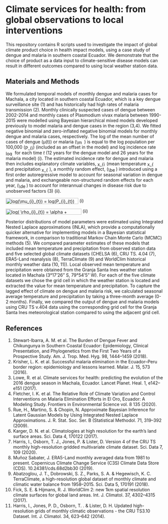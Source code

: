 # Climate services for health: from global observations to local interventions

This repository contains R scripts used to investigate the impact of global climate product choice in health impact models, using a case study of dengue and malaria in southern coastal Ecuador. We demonstrate that the choice of product as a data input to climate-sensitive disease models can result in different outcomes compared to using local weather station data.

## Materials and Methods
We formulated temporal models of monthly dengue and malaria cases for Machala, a city located in southern coastal Ecuador, which is a key dengue surveillance site (1) and has historically had high rates of malaria transmission (2). Monthly clinically suspected cases of dengue between 2002-2014 and monthly cases of Plasmodium vivax malaria between 1990-2015 were modelled using Bayesian hierarchical mixed models developed previously to model malaria and dengue cases in the region (3,4). We fitted negative binomial and zero-inflated negative binomial models for monthly dengue and malaria cases, respectively. The log of the mean number of cases of dengue (&mu;</sub>(t)) or malaria (<img src="http://www.sciweavers.org/tex2img.php?eq=%20%5Cmu_%7Bm%7D_%7Bt%7D&bc=White&fc=Black&im=jpg&fs=12&ff=arev&edit=0" align="center" border="0" alt=" \mu_{m}_{t}" width="25" height="15" />) is equal to the log population per 100,000 (<img src="http://www.sciweavers.org/tex2img.php?eq=%20P_%7Bi%7D_%7Bt%7D&bc=White&fc=Black&im=jpg&fs=12&ff=arev&edit=0" align="center" border="0" alt=" P_{i}_{t}" width="25" height="15" />) (included as an offset in the model) and log incidence rate <img src="http://www.sciweavers.org/tex2img.php?eq=%20log%28%5Crho_%7Bi%7D_%7Bt%7D%29&bc=White&fc=Black&im=jpg&fs=12&ff=arev&edit=0" align="center" border="0" alt=" log(\rho_{i}_{t})" width="25" height="15" /> for each time *t* (12 years for the dengue model and 26 years for the malaria model) (i). The estimated incidence rate for dengue and malaria then includes explanatory climate variables, <img src="http://www.sciweavers.org/tex2img.php?eq=x_%7Bi%7D_%7Bt%7D&bc=White&fc=Black&im=jpg&fs=12&ff=arev&edit=0" align="center" border="0" alt="x_{i}_{t}" width="25" height="15" /> (mean temperature <img src="http://www.sciweavers.org/tex2img.php?eq=x_%7B1%7D_%7Bt%7D&bc=White&fc=Black&im=jpg&fs=12&ff=arev&edit=0" align="center" border="0" alt="x_{1}_{t}" width="25" height="15" /> and precipitation <img src="http://www.sciweavers.org/tex2img.php?eq=x_%7B2%7D_%7Bt%7D&bc=White&fc=Black&im=jpg&fs=12&ff=arev&edit=0" align="center" border="0" alt="x_{2}_{t}" width="25" height="15" />), a monthly random effect, (<img src="http://www.sciweavers.org/tex2img.php?eq=%5Cbeta_%7Bt%7D&bc=White&fc=Black&im=jpg&fs=12&ff=arev&edit=0" align="center" border="0" alt="\beta_{t}" width="25" height="15" />) introduced using a first order autoregressive model to account for seasonal variation in dengue and malaria, and exchangeable non-structured random effects for each year, (<img src="http://www.sciweavers.org/tex2img.php?eq=%5Cdelta_%7Bt%7D&bc=White&fc=Black&im=jpg&fs=12&ff=arev&edit=0" align="center" border="0" alt="\delta_{t}" width="25" height="15" />) to account for interannual changes in disease risk due to unobserved factors (3) (ii).

<img src="http://www.sciweavers.org/tex2img.php?eq=log%28%5Cmu_%7Bi%7D_%7Bt%7D%29%20%3D%20%20log%28P_%7Bi%7D_%7Bt%7D%29%20%2B%20log%28%20%5Crho_%7Bi%7D_%7Bt%7D%29&bc=White&fc=Black&im=jpg&fs=12&ff=arev&edit=0" align="center" border="0" alt="log(\mu_{i}_{t}) =  log(P_{i}_{t}) + log( \rho_{i}_{t})" width="232" height="19" /> (i)

<img src="http://www.sciweavers.org/tex2img.php?eq=log%28%20%5Crho_%7Bi%7D_%7Bt%7D%29%20%3D%20%20%5Calpha%20%2B%20%20%20%5Cbeta_%7Bt%7D%20%2B%20%20%5CSigma%20%20%5Cgamma_%7Bi%7D%20x_%7Bi%7D_%7Bt%7D%20%2B%20%5Cdelta_%7Bt%7D%20&bc=White&fc=Black&im=jpg&fs=12&ff=arev&edit=0" align="center" border="0" alt="log( \rho_{i}_{t}) =  \alpha +   \beta_{t} +  \Sigma  \gamma_{i} x_{i}_{t} + \delta_{t} " width="242" height="19" /> (ii)

Posterior distributions of model parameters were estimated using Integrated Nested Laplace approximations (INLA), which provide a computationally quicker alternative for implementing models in a Bayesian statistical framework, in comparison to traditional Markov Chain Monte Carlo (MCMC) methods (5). We compared parameter estimates of these models that included mean temperature and precipitation from observed station data and five selected global climate datasets (CHELSA (6), CRU TS. 4.04 (7), ERA5-Land reanalysis (8), TerraClimate (9) and WorldClim historical monthly weather data (10, 11)). Local observed mean temperature and precipitation were obtained from the Granja Santa Ines weather station located in Machala (3°17’26” S, 79°54’5” W). For each of the five climate datasets we chose the grid cell in which the weather station is located and extracted the value for mean temperature and precipitation. To capture the lagged effect of climate on dengue and malaria risk, we calculated seasonal average temperature and precipitation by taking a three-month average (0-2 months). Finally, we compared the output of dengue and malaria models using CRU TS v.404 data using the corresponding grid cell for the Granja Santa Ines meteorological station compared to using the adjacent grid cell.

## References
1.	Stewart-Ibarra, A. M. et al. The Burden of Dengue Fever and Chikungunya in Southern Coastal Ecuador:  Epidemiology, Clinical Presentation, and Phylogenetics from the First Two Years of a Prospective Study. Am. J. Trop. Med. Hyg. 98, 1444–1459 (2018).
2.	Krisher, L. K. et al. Successful malaria elimination in the Ecuador–Peru border region: epidemiology and lessons learned. Malar. J. 15, 573 (2016).
3.	Lowe, R. et al. Climate services for health: predicting the evolution of the 2016 dengue season in Machala, Ecuador. Lancet Planet. Heal. 1, e142–e151 (2017).
4.	Fletcher, I. K. et al. The Relative Role of Climate Variation and Control Interventions on Malaria Elimination Efforts in El Oro, Ecuador: A Modeling Study. Frontiers in Environmental Science vol. 8 135 (2020).
5.	Rue, H., Martino, S. & Chopin, N. Approximate Bayesian Inference for Latent Gaussian Models by Using Integrated Nested Laplace Approximations. J. R. Stat. Soc. Ser. B (Statistical Methodol. 71, 319–392 (2009).
6.	Karger, D. N. et al. Climatologies at high resolution for the earth’s land surface areas. Sci. Data 4, 170122 (2017).
7.	Harris, I., Osborn, T. J., Jones, P. & Lister, D. Version 4 of the CRU TS monthly high-resolution gridded multivariate climate dataset. Sci. Data 7, 109 (2020).
8.	Muñoz Sabater, J. ERA5-Land monthly averaged data from 1981 to present. Copernicus Climate Change Service (C3S) Climate Data Store (CDS). 10.24381/cds.68d2bb30 (2019).
9.	Abatzoglou, J. T., Dobrowski, S. Z., Parks, S. A. & Hegewisch, K. C. TerraClimate, a high-resolution global dataset of monthly climate and climatic water balance from 1958–2015. Sci. Data 5, 170191 (2018).
10.	Fick, S. E. & Hijmans, R. J. WorldClim 2: new 1km spatial resolution climate surfaces for global land areas. Int. J. Climatol. 37, 4302–4315 (2017).
11.	Harris, I., Jones, P. D., Osborn, T. . & Lister, D. H. Updated high-resolution grids of monthly climatic observations - the CRU TS3.10 Dataset. Int. J. Climatol. 34, 623–642 (2014).
